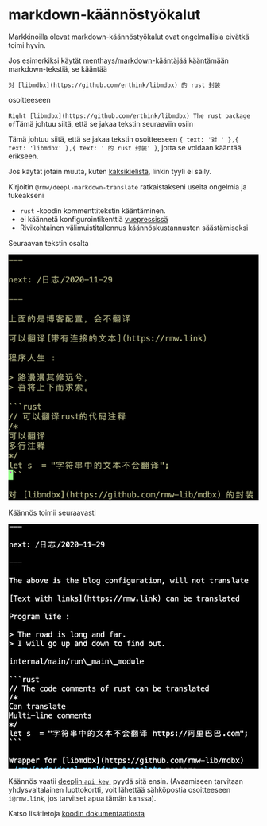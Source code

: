 # markdown-käännöstyökalut

Markkinoilla olevat markdown-käännöstyökalut ovat ongelmallisia eivätkä toimi hyvin.

Jos esimerkiksi käytät [menthays/markdown-kääntäjää](https://github.com/menthays/markdown-translator) kääntämään markdown-tekstiä, se kääntää

`对 [libmdbx](https://github.com/erthink/libmdbx) 的 rust 封装`

osoitteeseen

`Right [libmdbx](https://github.com/erthink/libmdbx) The rust package of`Tämä johtuu siitä, että se jakaa tekstin seuraaviin osiin

Tämä johtuu siitä, että se jakaa tekstin osoitteeseen `{ text: '对 ' },{ text: 'libmdbx' },{ text: ' 的 rust 封装' }`, jotta se voidaan kääntää erikseen.

Jos käytät jotain muuta, kuten [kaksikielistä](https://github.com/zjp-CN/bilingual/issues/22), linkin tyyli ei säily.

Kirjoitin `@rmw/deepl-markdown-translate` ratkaistakseni useita ongelmia ja tukeakseni

* `rust` -koodin kommenttitekstin kääntäminen.
* ei käännetä konfigurointikenttiä [vuepressissä](https://v2.vuepress.vuejs.org/zh/reference/default-theme/frontmatter.html#prev)
* Rivikohtainen välimuistitallennus käännöskustannusten säästämiseksi

Seuraavan tekstin osalta

![](https://raw.githubusercontent.com/gcxfd/img/gh-pages/nc10t5.png)

Käännös toimii seuraavasti

![](https://raw.githubusercontent.com/gcxfd/img/gh-pages/CytFEw.png)

Käännös vaatii [deeplin `api key`,](https://www.deepl.com/pro-api) pyydä sitä ensin. (Avaamiseen tarvitaan yhdysvaltalainen luottokortti, voit lähettää sähköpostia osoitteeseen `i@rmw.link`, jos tarvitset apua tämän kanssa).

Katso lisätietoja [koodin dokumentaatiosta](https://www.npmjs.com/package/@rmw/deepl-markdown-translate)